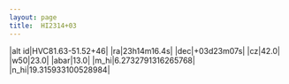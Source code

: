 ```yaml
---
layout: page
title:  HI2314+03
--- 
```

|alt id|HVC81.63-51.52+46|
|ra|23h14m16.4s|
|dec|+03d23m07s|
|cz|42.0|
|w50|23.0|
|abar|13.0|
|m_hi|6.2732791316265768|
|n_hi|19.315933100528984|
